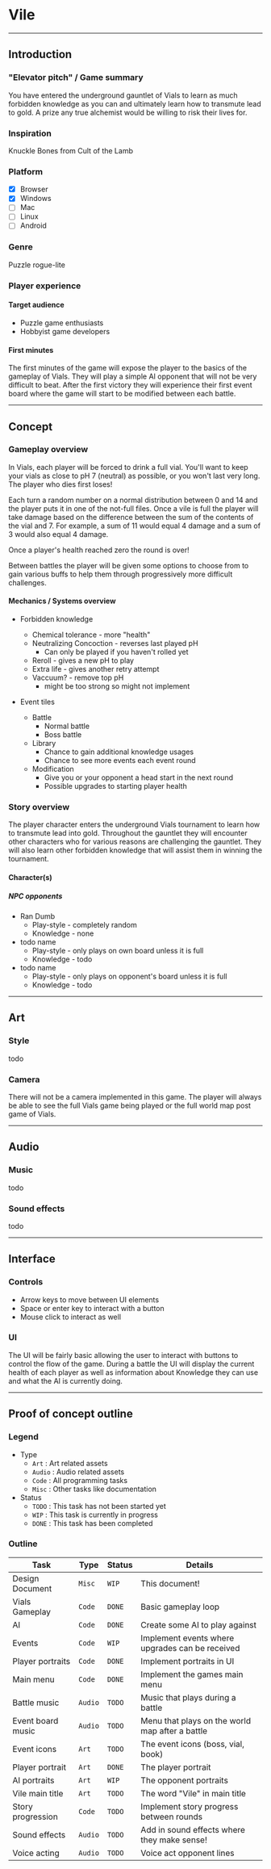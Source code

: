 # Vile

------------------------------------------------------------------------------------------------------------------------

## Introduction

### "Elevator pitch" / Game summary

You have entered the underground gauntlet of Vials to learn as much forbidden knowledge as you can and ultimately learn
how to transmute lead to gold. A prize any true alchemist would be willing to risk their lives for.

### Inspiration

Knuckle Bones from Cult of the Lamb

### Platform

- [x] Browser
- [x] Windows
- [ ] Mac
- [ ] Linux
- [ ] Android

### Genre

Puzzle rogue-lite

### Player experience

#### Target audience

* Puzzle game enthusiasts
* Hobbyist game developers

#### First minutes

The first minutes of the game will expose the player to the basics of the gameplay of Vials. They will play a simple
AI opponent that will not be very difficult to beat. After the first victory they will experience their first event
board where the game will start to be modified between each battle.

------------------------------------------------------------------------------------------------------------------------

## Concept

### Gameplay overview

In Vials, each player will be forced to drink a full vial. You'll want to keep your vials as close to pH 7 (neutral) as
possible, or you won't last very long. The player who dies first loses!

Each turn a random number on a normal distribution between 0 and 14 and the player puts it in one of the not-full files.
Once a vile is full the player will take damage based on the difference between the sum of the contents of the vial and
7\. For example, a sum of 11 would equal 4 damage and a sum of 3 would also equal 4 damage.

Once a player's health reached zero the round is over!

Between battles the player will be given some options to choose from to gain various buffs to help them through
progressively more difficult challenges.

#### Mechanics / Systems overview

* Forbidden knowledge
    * Chemical tolerance - more "health"
    * Neutralizing Concoction - reverses last played pH
        * Can only be played if you haven't rolled yet
    * Reroll - gives a new pH to play
    * Extra life - gives another retry attempt
    * Vaccuum? - remove top pH
        * might be too strong so might not implement

* Event tiles
    * Battle
        * Normal battle
        * Boss battle
    * Library
        * Chance to gain additional knowledge usages
        * Chance to see more events each event round
    * Modification
        * Give you or your opponent a head start in the next round
        * Possible upgrades to starting player health

### Story overview

The player character enters the underground Vials tournament to learn how to transmute lead into gold. Throughout the
gauntlet they will encounter other characters who for various reasons are challenging the gauntlet. They will also
learn other forbidden knowledge that will assist them in winning the tournament.

#### Character(s)

##### NPC opponents

* Ran Dumb
    * Play-style - completely random
    * Knowledge - none
* todo name
    * Play-style - only plays on own board unless it is full
    * Knowledge - todo
* todo name
    * Play-style - only plays on opponent's board unless it is full
    * Knowledge - todo

------------------------------------------------------------------------------------------------------------------------

## Art

### Style

todo

### Camera

There will not be a camera implemented in this game. The player will always be able to see the full Vials game being
played or the full world map post game of Vials.

------------------------------------------------------------------------------------------------------------------------

## Audio

### Music

todo

### Sound effects

todo

------------------------------------------------------------------------------------------------------------------------

## Interface

### Controls

* Arrow keys to move between UI elements
* Space or enter key to interact with a button
* Mouse click to interact as well

### UI

The UI will be fairly basic allowing the user to interact with buttons to control the flow of the game. During a battle
the UI will display the current health of each player as well as information about Knowledge they can use and what the
AI is currently doing.

------------------------------------------------------------------------------------------------------------------------

## Proof of concept outline

### Legend

* Type
    * `Art`   : Art related assets
    * `Audio` : Audio related assets
    * `Code`  : All programming tasks
    * `Misc`  : Other tasks like documentation
* Status
    * `TODO`  : This task has not been started yet
    * `WIP`   : This task is currently in progress
    * `DONE`  : This task has been completed

### Outline

| Task              | Type    | Status | Details                                         |
|-------------------|---------|--------|-------------------------------------------------|
| Design Document   | `Misc`  | `WIP`  | This document!                                  |
| Vials Gameplay    | `Code`  | `DONE` | Basic gameplay loop                             |
| AI                | `Code`  | `DONE` | Create some AI to play against                  |
| Events            | `Code`  | `WIP`  | Implement events where upgrades can be received |
| Player portraits  | `Code`  | `DONE` | Implement portraits in UI                       |
| Main menu         | `Code`  | `DONE` | Implement the games main menu                   |
| Battle music      | `Audio` | `TODO` | Music that plays during a battle                |
| Event board music | `Audio` | `TODO` | Menu that plays on the world map after a battle |
| Event icons       | `Art`   | `TODO` | The event icons (boss, vial, book)              |
| Player portrait   | `Art`   | `DONE` | The player portrait                             |
| AI portraits      | `Art`   | `WIP`  | The opponent portraits                          |
| Vile main title   | `Art`   | `TODO` | The word "Vile" in main title                   |
| Story progression | `Code`  | `TODO` | Implement story progress between rounds         |
| Sound effects     | `Audio` | `TODO` | Add in sound effects where they make sense!     |
| Voice acting      | `Audio` | `TODO` | Voice act opponent lines                        |
